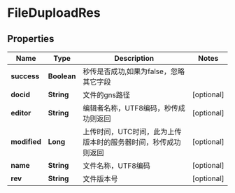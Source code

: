 # FileDuploadRes

## Properties
Name | Type | Description | Notes
------------ | ------------- | ------------- | -------------
**success** | **Boolean** | 秒传是否成功,如果为false，忽略其它字段 | 
**docid** | **String** | 文件的gns路径 |  [optional]
**editor** | **String** | 编辑者名称，UTF8编码，秒传成功则返回 |  [optional]
**modified** | **Long** | 上传时间，UTC时间，此为上传版本时的服务器时间，秒传成功则返回 |  [optional]
**name** | **String** | 文件名称，UTF8编码 |  [optional]
**rev** | **String** | 文件版本号 |  [optional]
